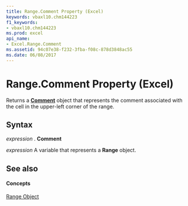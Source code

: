 ```yaml
---
title: Range.Comment Property (Excel)
keywords: vbaxl10.chm144223
f1_keywords:
- vbaxl10.chm144223
ms.prod: excel
api_name:
- Excel.Range.Comment
ms.assetid: 94c07e38-f232-3fba-f08c-878d3848ac55
ms.date: 06/08/2017
---
```



# Range.Comment Property (Excel)

Returns a  **[Comment](comment-object-excel.md)** object that represents the comment associated with the cell in the upper-left corner of the range.


## Syntax

 _expression_ . **Comment**

 _expression_ A variable that represents a **Range** object.


## See also


#### Concepts


[Range Object](range-object-excel.md)

